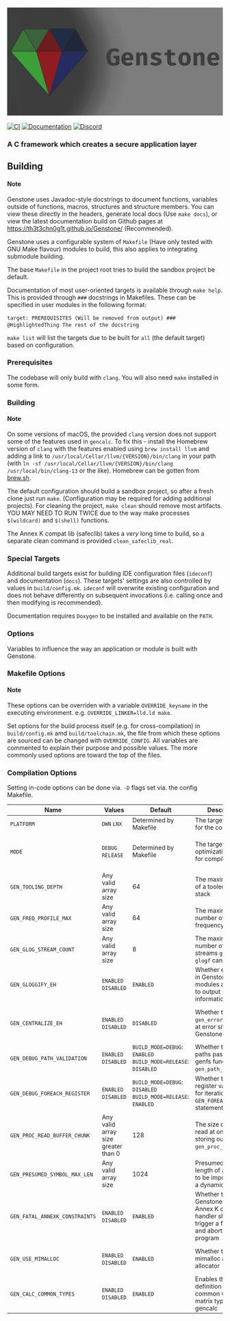 ![Genstone Logo](brand/banner.png)

[![CI](https://github.com/Th3T3chn0G1t/Genstone/actions/workflows/CI.yml/badge.svg?branch=trunk)](https://github.com/Th3T3chn0G1t/Genstone/actions/workflows/CI.yml)
[![Documentation](https://github.com/Th3T3chn0G1t/Genstone/actions/workflows/docs.yml/badge.svg)](https://th3t3chn0g1t.github.io/Genstone/)
[![Discord](https://img.shields.io/discord/906624261203058688?color=4e5d94&label=discord&logo=discord&logoColor=4e5d94)](https://discord.gg/7rG4ueJgX6)

### A C framework which creates a secure application layer

## Building

#### Note
Genstone uses Javadoc-style docstrings to document functions, variables outside of functions, macros, structures and structure members. You can view these directly in the headers, generate local docs (Use `make docs`), or view the latest documentation build on Github pages at https://th3t3chn0g1t.github.io/Genstone/ (Recommended).

Genstone uses a configurable system of `Makefile` (Have only tested with GNU Make flavour) modules to build, this also applies to integrating submodule building.

The base `Makefile` in the project root tries to build the sandbox project be default.

Documentation of most user-oriented targets is available through `make help`. This is provided through `###` docstrings in Makefiles. These can be specified in user modules in the following format:
```
target: PREREQUISITES (Will be removed from output) ### @HighlightedThing The rest of the docstring
```

`make list` will list the targets due to be built for `all` (the default target) based on configuration. 

### Prerequisites

The codebase will only build with `clang`. You will also need `make` installed in some form.

### Building

#### Note
On some versions of macOS, the provided `clang` version does not support some of the features used in `gencalc`. To fix this - install the Homebrew version of `clang` with the features enabled using `brew install llvm` and adding a link to `/usr/local/Cellar/llvm/{VERSION}/bin/clang` in your path (with `ln -sf /usr/local/Cellar/llvm/{VERSION}/bin/clang /usr/local/bin/clang-13` or the like). Homebrew can be gotten from [brew.sh](https://brew.sh).

The default configuration should build a sandbox project, so after a fresh clone just run `make`. (Configuration may be required for adding additional projects). For cleaning the project, `make clean` should remove most artifacts. YOU MAY NEED TO RUN TWICE due to the way make processes `$(wildcard)` and `$(shell)` functions.

The Annex K compat lib (safeclib) takes a *very* long time to build, so a separate clean command is provided `clean_safeclib_real`.

### Special Targets

Additional build targets exist for building IDE configuration files (`ideconf`) and documentation (`docs`). These targets' settings are also controlled by values in `build/config.mk`. `ideconf` will overwrite existing configuration and does not behave differently on subsequent invocations (i.e. calling once and then modifying is recommended).

Documentation requires `Doxygen` to be installed and available on the `PATH`.

### Options

Variables to influence the way an application or module is built with Genstone.

### Makefile Options

#### Note
These options can be overriden with a variable `OVERRIDE_keyname` in the executing environment. e.g. `OVERRIDE_LINKER=lld.ld make`.

Set options for the build process itself (e.g. for cross-compilation) in `build/config.mk` amd `build/toolchain.mk`, the file from which these options are sourced can be changed with `OVERRIDE_CONFIG`. All variables are commented to explain their purpose and possible values. The more commonly used options are toward the top of the files.

### Compilation Options

Setting in-code options can be done via. `-D` flags set via. the config Makefile.

|Name|Values|Default|Description|Notes|
|---|---|---|---|---|
|`PLATFORM`|`DWN` `LNX`|Determined by Makefile|The target platform for the compilation|Do not mix platforms in a binary|
|`MODE`|`DEBUG` `RELEASE`|Determined by Makefile|The target output optimization mode for compilation|It is usually prefereable to set via. the `BUILD_MODE` key in `config.mk` to avoid missing mode-specific build operations|
|`GEN_TOOLING_DEPTH`|Any valid array size|64|The maximum depth of a tooled call stack|Is used to initialize a stateful buffer|
|`GEN_FREQ_PROFILE_MAX`|Any valid array size|64|The maximum number of frequency profilers|Is used to initialize a stateful buffer|
|`GEN_GLOG_STREAM_COUNT`|Any valid array size|8|The maximum number of output streams `glog` and `glogf` can output to|Is used to initialize a stateful buffer|
|`GEN_GLOGGIFY_EH`|`ENABLED` `DISABLED`|`ENABLED`|Whether error sites in Genstone modules are allowed to output string information via. `glog`|Depending on the error, this may contain more information than centralized error functions|
|`GEN_CENTRALIZE_EH`|`ENABLED` `DISABLED`|`DISABLED`|Whether to call `gen_error_handler` at error sites in Genstone modules|Creates global state if enabled. Set `gen_error_handler_passthrough` to get a passthrough pointer in `gen_error_handler`|
|`GEN_DEBUG_PATH_VALIDATION`|`ENABLED` `DISABLED`|`BUILD_MODE=DEBUG`: `ENABLED` `BUILD_MODE=RELEASE`: `DISABLED`|Whether to validate paths passed to genfs functions with `gen_path_validate`|Does not affect the presence of `gen_path_validate`|
|`GEN_DEBUG_FOREACH_REGISTER`|`ENABLED` `DISABLED`|`BUILD_MODE=DEBUG`: `DISABLED` `BUILD_MODE=RELEASE`: `ENABLED`|Whether to use register variables for iteration in `GEN_FOREACH` statements|Disabling this can sometimes help with printing iterator values from a debugger|
|`GEN_PROC_READ_BUFFER_CHUNK`|Any valid array size greater than 0|128|The size of chunk to read at once while storing output in `gen_proc_get_output`|Increasing this if you have large amounts of output in subprocesses may improve performance|
|`GEN_PRESUMED_SYMBOL_MAX_LEN`|Any valid array size|1024|Presumed maximum length of a symbol to be imported from a dynamic library|Default is taken from Annex B minimum symbol name limitation reccommendations|
|`GEN_FATAL_ANNEXK_CONSTRAINTS`|`ENABLED` `DISABLED`|`ENABLED`|Whether the Genstone-installed Annex K constraint handler should trigger a fatal error and abort the program|You may want to disable this if you are getting false Annex K constraint hits or are using unsafe string manipulation code|
|`GEN_USE_MIMALLOC`|`ENABLED` `DISABLED`|`ENABLED`|Whether to use mimalloc as the allocator|Disabling mimalloc may be detrimental to performance and is not as well tested nor as secure|
|`GEN_CALC_COMMON_TYPES`|`ENABLED` `DISABLED`|`ENABLED`|Enables the default definition of common vector and matrix types in gencalc||

